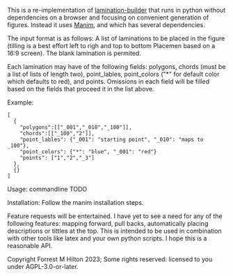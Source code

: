 This is a re-implementation of [lamination-builder](https://csfalcione.github.io/lamination-builder/) that runs in python without dependencies on a browser and focusing on convenient generation of figures. Instead it uses [Manim](https://github.com/ManimCommunity/manim/), and which has several dependencies. 

The input format is as follows: A list of laminations to be placed in the figure (tilling is a best effort left to righ and top to bottom Placemen based on a 16:9 screen). The blank lamination is permited.

Each lamination may have of the following fields: polygons, chords (must be a list of lists of length two), point_lables, point_colors ("*" for default color which defaults to red), and points. Omissions in each field will be filled based on the fields that proceed it in the list above. 

Example:
```
[
  {
    "polygons":[["_001","_010","_100"]],
    "chords":[["_100","2"]],
    "point_lables": {"_001": "starting point", "_010": "maps to _100"},
    "point_colors": {"*": "blue", "_001": "red"}
    "points": ["1","2","_3"]
  },
  {}
]
```
Usage: 
commandline TODO

Installation:
Follow the manim installation steps.

Feature requests will be entertained. I have yet to see a need for any of the following features: mapping forward, pull backs, automatically placing descriptions or tittles at the top. This is intended to be used in combination with other tools like latex and your own python scripts. I hope this is a reasonable API.

Copyright Forrest M Hilton 2023; 
Some rights reserved: licensed to you under AGPL-3.0-or-later.
